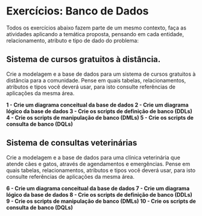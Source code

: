 # Exercícios: Banco de Dados

Todos os exercícios abaixo fazem parte de um mesmo contexto, faça as atividades
aplicando a temática proposta, pensando em cada entidade, relacionamento,
atributo e tipo de dado do problema:

## Sistema de cursos gratuitos à distância.

Crie a modelagem e a base de dados para um sistema de cursos gratuitos à
distância para a comunidade. Pense em quais tabelas, relacionamentos, atributos e
tipos você deverá usar, para isto consulte referências de aplicações da mesma área.

**1 - Crie um diagrama conceitual da base de dados
2 - Crie um diagrama lógico da base de dados
3 - Crie os scripts de definição de banco (DDLs)
4 - Crie os scripts de manipulação de banco (DMLs)
5 - Crie os scripts de consulta de banco (DQLs)**

## Sistema de consultas veterinárias

Crie a modelagem e a base de dados para uma clínica veterinária que atende cães
e gatos, através de agendamentos e emergências. Pense em quais tabelas,
relacionamentos, atributos e tipos você deverá usar, para isto consulte referências
de aplicações da mesma área.

**6 - Crie um diagrama conceitual da base de dados
7 - Crie um diagrama lógico da base de dados
8 - Crie os scripts de definição de banco (DDLs)
9 - Crie os scripts de manipulação de banco (DMLs)
10 - Crie os scripts de consulta de banco (DQLs)**